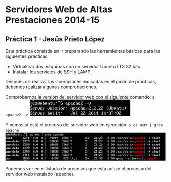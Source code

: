 # Servidores Web de Altas Prestaciones 2014-15
## Práctica 1 - Jesús Prieto López

Esta práctica consistía en ir preparando las herramientas básicas para las siguientes prácticas:
* Virtualizar dos máquinas con un servidor Ubuntu LTS 32 bits.
* Instalar los servicios de SSH y LAMP.

Después de realizar las operaciones indicadas en el guión de prácticas, debemos realizar algunas comprobaciones.

Comprobamos la versión del servidor web con el siguiente comando:
`$ apache2 -v`
![Versión instalada de apache](./cap1.png)

Y vemos si está el proceso del servidor web en ejecución:
`$ ps aux | grep apache`
![Procesos ejecutandose de apache](./cap2.png)

Podemos ver en el listado de procesos que está activo el proceso del servidor web instalado (apache).